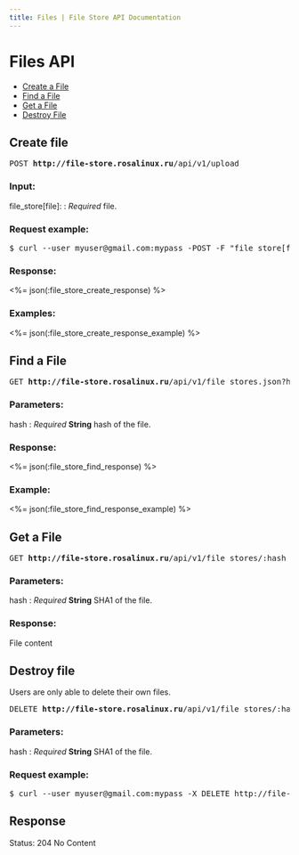 ```yaml
---
title: Files | File Store API Documentation
---
```


# Files API

* [Create a File](#create-file)
* [Find a File](#find-a-file)
* [Get a File](#get-a-file)
* [Destroy File](#destroy-file)

## Create file

<pre>POST <strong>http://file-store.rosalinux.ru</strong>/api/v1/upload</pre>

### Input:

file_store[file]:
: _Required_ file.

### Request example:

<pre class="terminal">
$ curl --user myuser@gmail.com:mypass -POST -F "file_store[file]=@/path/to/file/archive.zip" http://file-store.rosalinux.ru/api/v1/upload
</pre>

### Response:

<%= json(:file_store_create_response) %>

### Examples:

<%= json(:file_store_create_response_example) %>

## Find a File

<pre>GET <strong>http://file-store.rosalinux.ru</strong>/api/v1/file_stores.json?hash=:hash</pre>

### Parameters:

hash
: _Required_ **String** hash of the file.

### Response:

<%= json(:file_store_find_response) %>

### Example:

<%= json(:file_store_find_response_example) %>

## Get a File

<pre>GET <strong>http://file-store.rosalinux.ru</strong>/api/v1/file_stores/:hash</pre>

### Parameters:

hash
: _Required_ **String** SHA1 of the file.

### Response:

File content

## Destroy file

Users are only able to delete their own files.

<pre>DELETE <strong>http://file-store.rosalinux.ru</strong>/api/v1/file_stores/:hash.json</pre>

### Parameters:

hash
: _Required_ **String** SHA1 of the file.

### Request example:

<pre class="terminal">
$ curl --user myuser@gmail.com:mypass -X DELETE http://file-store.rosalinux.ru/api/v1/file_stores/3a93e5553490e39b4cd50269d51ad8438b7e20b8.json
</pre>

## Response

  Status: 204 No Content
